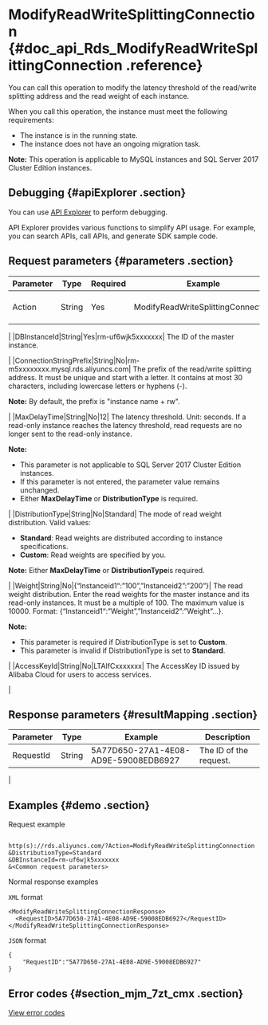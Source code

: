 # ModifyReadWriteSplittingConnection {#doc_api_Rds_ModifyReadWriteSplittingConnection .reference}

You can call this operation to modify the latency threshold of the read/write splitting address and the read weight of each instance.

When you call this operation, the instance must meet the following requirements:

-   The instance is in the running state.
-   The instance does not have an ongoing migration task.

**Note:** This operation is applicable to MySQL instances and SQL Server 2017 Cluster Edition instances.

## Debugging {#apiExplorer .section}

You can use [API Explorer](https://api.aliyun.com/#product=Rds&api=ModifyReadWriteSplittingConnection) to perform debugging.

API Explorer provides various functions to simplify API usage. For example, you can search APIs, call APIs, and generate SDK sample code.

## Request parameters {#parameters .section}

|Parameter|Type|Required|Example|Description|
|---------|----|--------|-------|-----------|
|Action|String|Yes|ModifyReadWriteSplittingConnection| The operation that you want to perform. Set the value to**ModifyReadWriteSplittingConnection**.

 |
|DBInstanceId|String|Yes|rm-uf6wjk5xxxxxxx| The ID of the master instance.

 |
|ConnectionStringPrefix|String|No|rm-m5xxxxxxxx.mysql.rds.aliyuncs.com| The prefix of the read/write splitting address. It must be unique and start with a letter. It contains at most 30 characters, including lowercase letters or hyphens \(-\).

 **Note:** By default, the prefix is "instance name + rw".

 |
|MaxDelayTime|String|No|12| The latency threshold. Unit: seconds. If a read-only instance reaches the latency threshold, read requests are no longer sent to the read-only instance.

 **Note:** 

-   This parameter is not applicable to SQL Server 2017 Cluster Edition instances.
-   If this parameter is not entered, the parameter value remains unchanged.
-   Either **MaxDelayTime** or **DistributionType** is required.

 |
|DistributionType|String|No|Standard| The mode of read weight distribution. Valid values:

 -   **Standard**: Read weights are distributed according to instance specifications.
-   **Custom**: Read weights are specified by you.

 **Note:** Either **MaxDelayTime** or **DistributionType**is required.

 |
|Weight|String|No|\{“Instanceid1“:”100”,”Instanceid2”:”200”\}| The read weight distribution. Enter the read weights for the master instance and its read-only instances. It must be a multiple of 100. The maximum value is 10000. Format: \{“Instanceid1“:”Weight”,”Instanceid2”:”Weight”...\}.

 **Note:** 

-   This parameter is required if DistributionType is set to **Custom**.
-   This parameter is invalid if DistributionType is set to **Standard**.

 |
|AccessKeyId|String|No|LTAIfCxxxxxxx| The AccessKey ID issued by Alibaba Cloud for users to access services.

 |

## Response parameters {#resultMapping .section}

|Parameter|Type|Example|Description|
|---------|----|-------|-----------|
|RequestId|String|5A77D650-27A1-4E08-AD9E-59008EDB6927| The ID of the request.

 |

## Examples {#demo .section}

Request example

``` {#request_demo}

http(s)://rds.aliyuncs.com/?Action=ModifyReadWriteSplittingConnection
&DistributionType=Standard
&DBInstanceId=rm-uf6wjk5xxxxxxx
&<Common request parameters>
```

Normal response examples

`XML` format

``` {#xml_return_success_demo}
<ModifyReadWriteSplittingConnectionResponse>
  <RequestID>5A77D650-27A1-4E08-AD9E-59008EDB6927</RequestID>
</ModifyReadWriteSplittingConnectionResponse>
```

`JSON` format

``` {#json_return_success_demo}
{
	"RequestID":"5A77D650-27A1-4E08-AD9E-59008EDB6927"
}
```

## Error codes {#section_mjm_7zt_cmx .section}

[View error codes](https://error-center.alibabacloud.com/status/product/Rds)

